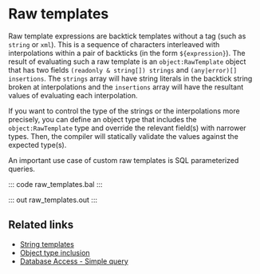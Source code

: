 # Raw templates

Raw template expressions are backtick templates without a tag (such as `string` or `xml`). This is a sequence of characters interleaved with interpolations within a pair of backticks (in the form `${expression}`). The result of evaluating such a raw template is an `object:RawTemplate` object that has two fields `(readonly & string[]) strings` and `(any|error)[] insertions`. The `strings` array will have string literals in the backtick string broken at interpolations and the `insertions` array will have the resultant values of evaluating each interpolation.

If you want to control the type of the strings or the interpolations more precisely, you can define an object type that includes the `object:RawTemplate` type and override the relevant field(s) with narrower types. Then, the compiler will statically validate the values against the expected type(s).

An important use case of custom raw templates is SQL parameterized queries.

::: code raw_templates.bal :::

::: out raw_templates.out :::

## Related links
- [String templates](https://ballerina.io/learn/by-example/string-templates/)
- [Object type inclusion](https://ballerina.io/learn/by-example/object-type-inclusion/)
- [Database Access - Simple query](https://ballerina.io/learn/by-example/mysql-query-operation/)
